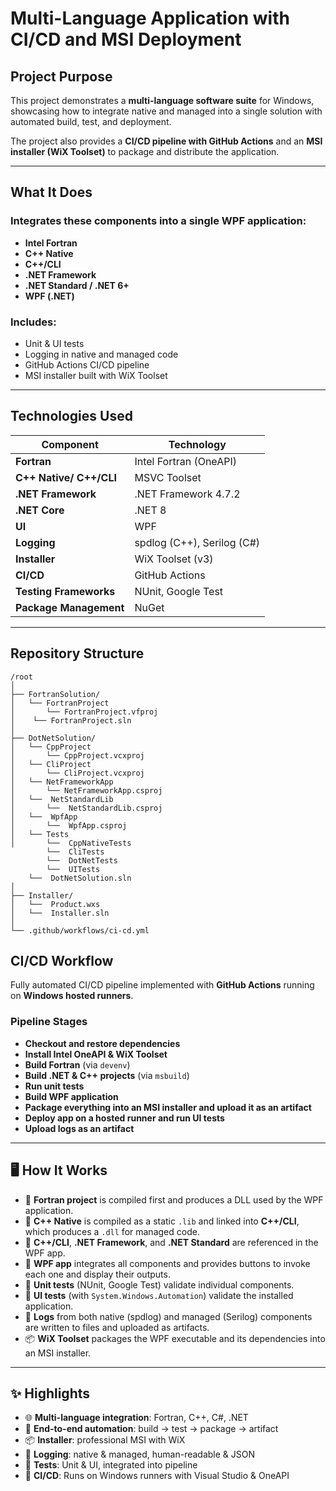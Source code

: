 # Multi-Language Application with CI/CD and MSI Deployment

## Project Purpose

This project demonstrates a **multi-language software suite** for Windows, showcasing how to integrate native and managed into a single solution with automated build, test, and deployment.

The project also provides a **CI/CD pipeline with GitHub Actions** and an **MSI installer (WiX Toolset)** to package and distribute the application.

---

## What It Does

### Integrates these components into a single WPF application:

- **Intel Fortran**
- **C++ Native**
- **C++/CLI**
- **.NET Framework**
- **.NET Standard / .NET 6+**
- **WPF (.NET)**

### Includes:

- Unit & UI tests
- Logging in native and managed code
- GitHub Actions CI/CD pipeline
- MSI installer built with WiX Toolset

---

## Technologies Used

| Component               | Technology                 |
| ----------------------- | -------------------------- |
| **Fortran**             | Intel Fortran (OneAPI)     |
| **C++ Native/ C++/CLI** | MSVC Toolset               |
| **.NET Framework**      | .NET Framework 4.7.2       |
| **.NET Core**           | .NET 8                     |
| **UI**                  | WPF                        |
| **Logging**             | spdlog (C++), Serilog (C#) |
| **Installer**           | WiX Toolset (v3)           |
| **CI/CD**               | GitHub Actions             |
| **Testing Frameworks**  | NUnit, Google Test         |
| **Package Management**  | NuGet                      |

---

## Repository Structure

```text
/root
│
├── FortranSolution/
│   └── FortranProject
│       └── FortranProject.vfproj
│    └── FortranProject.sln
│
├── DotNetSolution/
│   └── CppProject
│       └── CppProject.vcxproj
│   └── CliProject
│       └── CliProject.vcxproj
│   └── NetFrameworkApp
│       └── NetFrameworkApp.csproj
│   └──  NetStandardLib
│       └──  NetStandardLib.csproj
│   └──  WpfApp
│       └──  WpfApp.csproj
│   └── Tests
│       └──  CppNativeTests
        └──  CliTests
        └──  DotNetTests
        └──  UITests
    └──  DotNetSolution.sln
│
├── Installer/
│   └──  Product.wxs
│   └──  Installer.sln
│
└── .github/workflows/ci-cd.yml
```

## CI/CD Workflow

Fully automated CI/CD pipeline implemented with **GitHub Actions** running on **Windows hosted runners**.

### Pipeline Stages

- **Checkout and restore dependencies**
- **Install Intel OneAPI & WiX Toolset**
- **Build Fortran** (via `devenv`)
- **Build .NET & C++ projects** (via `msbuild`)
- **Run unit tests**
- **Build WPF application**
- **Package everything into an MSI installer and upload it as an artifact**
- **Deploy app on a hosted runner and run UI tests**
- **Upload logs as an artifact**

---

## 🖥️ How It Works

- 📝 **Fortran project** is compiled first and produces a DLL used by the WPF application.
- 🔗 **C++ Native** is compiled as a static `.lib` and linked into **C++/CLI**, which produces a `.dll` for managed code.
- 🔄 **C++/CLI**, **.NET Framework**, and **.NET Standard** are referenced in the WPF app.
- 🎨 **WPF app** integrates all components and provides buttons to invoke each one and display their outputs.
- 🧪 **Unit tests** (NUnit, Google Test) validate individual components.
- 👀 **UI tests** (with `System.Windows.Automation`) validate the installed application.
- 📜 **Logs** from both native (spdlog) and managed (Serilog) components are written to files and uploaded as artifacts.
- 📦 **WiX Toolset** packages the WPF executable and its dependencies into an MSI installer.

---

## ✨ Highlights

- 🌐 **Multi-language integration**: Fortran, C++, C#, .NET
- 🔄 **End-to-end automation**: build → test → package → artifact
- 📦 **Installer**: professional MSI with WiX
- 📜 **Logging**: native & managed, human-readable & JSON
- 🧪 **Tests**: Unit & UI, integrated into pipeline
- 🚀 **CI/CD**: Runs on Windows runners with Visual Studio & OneAPI
